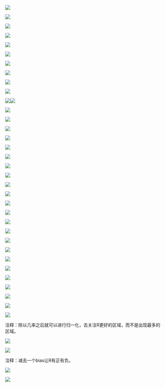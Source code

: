![](assets/2022-04-06-14-22-12-image.png)

![](assets/2022-04-06-14-22-41-image.png)

![](assets/2022-04-06-14-25-27-image.png)

![](assets/2022-04-06-14-25-47-image.png)

![](assets/2022-04-06-14-27-25-image.png)

![](assets/2022-04-06-14-29-19-image.png)

![](assets/2022-04-06-14-29-29-image.png)

![](assets/2022-04-06-14-29-48-image.png)

![](assets/2022-04-06-14-30-27-image.png)

![](assets/2022-04-06-14-31-27-image.png)

![](assets/2022-04-06-14-32-11-image.png)![](assets/2022-04-06-14-32-57-image.png)

![](assets/2022-04-06-14-34-29-image.png)

![](assets/2022-04-06-14-34-47-image.png)

![](assets/2022-04-06-14-36-45-image.png)

![](assets/2022-04-06-14-37-23-image.png)

![](assets/2022-04-06-14-39-22-image.png)

![](assets/2022-04-06-14-41-25-image.png)

![](assets/2022-04-06-14-42-04-image.png)

![](assets/2022-04-06-14-42-46-image.png)

![](assets/2022-04-06-14-43-28-image.png)

![](assets/2022-04-06-14-43-42-image.png)

![](assets/2022-04-06-14-43-59-image.png)

![](assets/2022-04-06-14-45-53-image.png)

![](assets/2022-04-06-14-46-44-image.png)

![](assets/2022-04-06-14-47-05-image.png)

![](assets/2022-04-06-14-48-59-image.png)

![](assets/2022-04-06-14-51-43-image.png)

![](assets/2022-04-06-14-52-16-image.png)

![](assets/2022-04-06-14-53-18-image.png)

![](assets/2022-04-06-14-55-45-image.png)

![](assets/2022-04-06-14-56-57-image.png)

![](assets/2022-04-06-14-57-18-image.png)

![](assets/2022-04-06-14-59-30-image.png)

![](assets/2022-04-06-15-01-22-image.png)

注释：除以几率之后就可以进行归一化，去关注R更好的区域，而不是出现最多的区域。

![](assets/2022-04-06-15-03-46-image.png)

![](assets/2022-04-06-15-04-07-image.png)

注释：减去一个bias让R有正有负。

![](assets/2022-04-06-15-04-24-image.png)

![](assets/2022-04-06-15-05-02-image.png)
